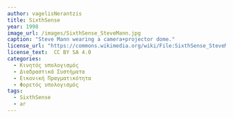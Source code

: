```yaml
---
author: vagelisNerantzis
title: SixthSense
year: 1998 
image_url: /images/SixthSense_SteveMann.jpg
caption: "Steve Mann wearing a camera+projector dome."
license_url: "https://commons.wikimedia.org/wiki/File:SixthSense_SteveMann_1998_image1210.jpg"
license_text:  CC BY SA 4.0
categories:
  - Κινητός υπολογισμός
  - Διαδραστικά Συστήματα
  - Εικονική Πραγματικότητα
  - Φορετός υπολογισμός
tags:
  - SixthSense
  - ar
---
```

